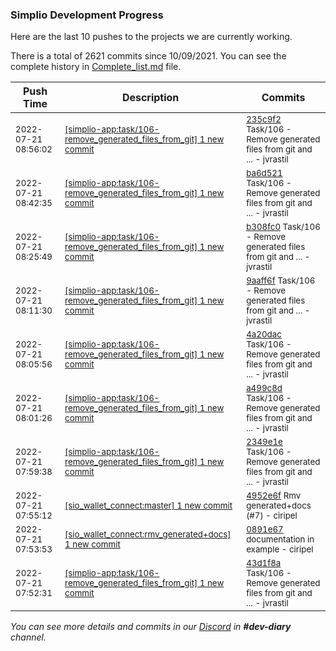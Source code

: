 
### Simplio Development Progress

Here are the last 10 pushes to the projects we are currently working.

There is a total of 2621 commits since 10/09/2021. You can see the complete history in
 [Complete_list.md](Complete_list.md) file.

| Push Time | Description | Commits |
| --- | --- | --- |
| <sub>2022-07-21 08:56:02</sub> | <sub>[[simplio-app:task/106\-remove\_generated\_files\_from\_git] 1 new commit](https://github.com/SimplioOfficial/simplio-app/commit/235c9f29548cb330022617c8fd265ff1ee551023)</sub> | <sub>[235c9f2](https://github.com/SimplioOfficial/simplio-app/commit/235c9f29548cb330022617c8fd265ff1ee551023) Task/106 - Remove generated files from git and ... - jvrastil</sub> |
| <sub>2022-07-21 08:42:35</sub> | <sub>[[simplio-app:task/106\-remove\_generated\_files\_from\_git] 1 new commit](https://github.com/SimplioOfficial/simplio-app/commit/ba6d5212faa02291cc488d84f8f24c3fc7ef6442)</sub> | <sub>[ba6d521](https://github.com/SimplioOfficial/simplio-app/commit/ba6d5212faa02291cc488d84f8f24c3fc7ef6442) Task/106 - Remove generated files from git and ... - jvrastil</sub> |
| <sub>2022-07-21 08:25:49</sub> | <sub>[[simplio-app:task/106\-remove\_generated\_files\_from\_git] 1 new commit](https://github.com/SimplioOfficial/simplio-app/commit/b308fc02df1e720a7c6ab0c2512848864dcc604b)</sub> | <sub>[b308fc0](https://github.com/SimplioOfficial/simplio-app/commit/b308fc02df1e720a7c6ab0c2512848864dcc604b) Task/106 - Remove generated files from git and ... - jvrastil</sub> |
| <sub>2022-07-21 08:11:30</sub> | <sub>[[simplio-app:task/106\-remove\_generated\_files\_from\_git] 1 new commit](https://github.com/SimplioOfficial/simplio-app/commit/9aaff6f8e4c85fb5aa0b0977f8db738c499fd687)</sub> | <sub>[9aaff6f](https://github.com/SimplioOfficial/simplio-app/commit/9aaff6f8e4c85fb5aa0b0977f8db738c499fd687) Task/106 - Remove generated files from git and ... - jvrastil</sub> |
| <sub>2022-07-21 08:05:56</sub> | <sub>[[simplio-app:task/106\-remove\_generated\_files\_from\_git] 1 new commit](https://github.com/SimplioOfficial/simplio-app/commit/4a20dacadfbaa39d46bac45f19fa713f040185ae)</sub> | <sub>[4a20dac](https://github.com/SimplioOfficial/simplio-app/commit/4a20dacadfbaa39d46bac45f19fa713f040185ae) Task/106 - Remove generated files from git and ... - jvrastil</sub> |
| <sub>2022-07-21 08:01:26</sub> | <sub>[[simplio-app:task/106\-remove\_generated\_files\_from\_git] 1 new commit](https://github.com/SimplioOfficial/simplio-app/commit/a499c8d3471c23fc2f9de20b3715ced7ea862a89)</sub> | <sub>[a499c8d](https://github.com/SimplioOfficial/simplio-app/commit/a499c8d3471c23fc2f9de20b3715ced7ea862a89) Task/106 - Remove generated files from git and ... - jvrastil</sub> |
| <sub>2022-07-21 07:59:38</sub> | <sub>[[simplio-app:task/106\-remove\_generated\_files\_from\_git] 1 new commit](https://github.com/SimplioOfficial/simplio-app/commit/2349e1e66fc0754a59ffb919aab48b1ee5c7824b)</sub> | <sub>[2349e1e](https://github.com/SimplioOfficial/simplio-app/commit/2349e1e66fc0754a59ffb919aab48b1ee5c7824b) Task/106 - Remove generated files from git and ... - jvrastil</sub> |
| <sub>2022-07-21 07:55:12</sub> | <sub>[[sio_wallet_connect:master] 1 new commit](https://github.com/SimplioOfficial/sio_wallet_connect/commit/4952e6ff7bd5b8bd4c8d2ae811375491fca61740)</sub> | <sub>[4952e6f](https://github.com/SimplioOfficial/sio_wallet_connect/commit/4952e6ff7bd5b8bd4c8d2ae811375491fca61740) Rmv generated+docs (#7) - ciripel</sub> |
| <sub>2022-07-21 07:53:53</sub> | <sub>[[sio_wallet_connect:rmv\_generated\+docs] 1 new commit](https://github.com/SimplioOfficial/sio_wallet_connect/commit/0891e67cfaea5e7088b3b7d691798df04c479a39)</sub> | <sub>[0891e67](https://github.com/SimplioOfficial/sio_wallet_connect/commit/0891e67cfaea5e7088b3b7d691798df04c479a39) documentation in example - ciripel</sub> |
| <sub>2022-07-21 07:52:31</sub> | <sub>[[simplio-app:task/106\-remove\_generated\_files\_from\_git] 1 new commit](https://github.com/SimplioOfficial/simplio-app/commit/43d1f8a6665bc1d1ec473992173633a836740bbc)</sub> | <sub>[43d1f8a](https://github.com/SimplioOfficial/simplio-app/commit/43d1f8a6665bc1d1ec473992173633a836740bbc) Task/106 - Remove generated files from git and ... - jvrastil</sub> |

_You can see more details and commits in our [Discord](https://discord.gg/aKhjuwZmdP) in **#dev-diary** channel._
